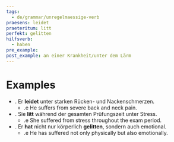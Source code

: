 ```yaml
---
tags:
  - de/grammar/unregelmaessige-verb
praesens: leidet
praeteritum: litt
perfekt: gelitten
hilfsverb:
  - haben
pre_example: 
post_example: an einer Krankheit/unter dem Lärm
---
```


# Examples
- . Er **leidet** unter starken Rücken- und Nackenschmerzen.
	- .e He suffers from severe back and neck pain.
- . Sie **litt** während der gesamten Prüfungszeit unter Stress.
	- .e She suffered from stress throughout the exam period.
- . Er **hat** nicht nur körperlich **gelitten**, sondern auch emotional.
	- .e He has suffered not only physically but also emotionally.
